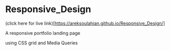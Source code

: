 # Responsive_Design

(click here for live link)[https://areksoulahian.github.io/Responsive_Design/]

A responsive portfolio landing page 

using CSS grid and Media Queries
